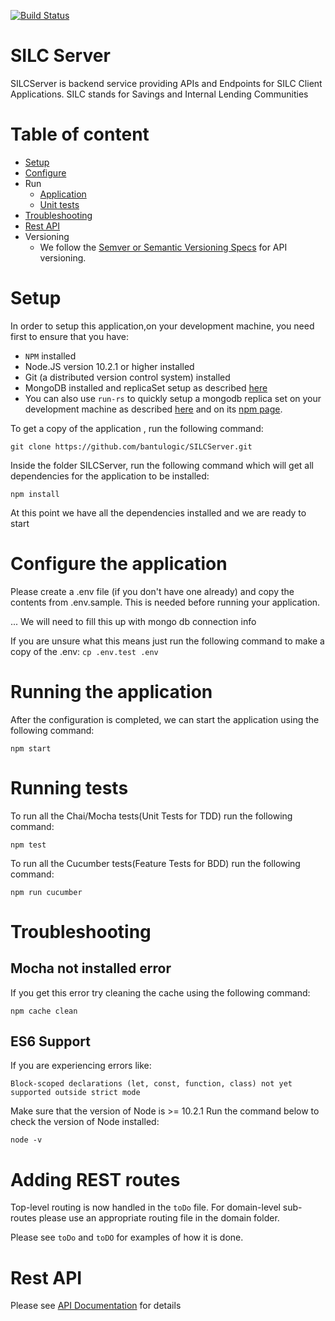 [![Build Status](https://travis-ci.org/BantuLab/SILCServer.svg?branch=master)](https://travis-ci.org/BantuLab/SILCServer)
<!-- 
[![Stories in Ready](https://github.com/BantuLab/SILCServer/projects/1/SILCServer.png?label=ready&title=Ready)](https://github.com/BantuLab/SILCServer/projects/1) -->

# SILC Server
SILCServer is backend service providing APIs and Endpoints for SILC Client Applications. SILC stands for Savings and Internal Lending Communities

# Table of content
* [Setup](#Setup)
* [Configure](#configure-the-application)
* Run
  * [Application](#running-the-application)
  * [Unit tests](#running-tests)
* [Troubleshooting](#troubleshooting)
* [Rest API](#rest-api)
* Versioning
  * We follow the [Semver or Semantic Versioning Specs](https://semver.org/) for API versioning.

# Setup
In order to setup this application,on your development machine, you need first to ensure that you have:
* ```NPM``` installed
* Node.JS version 10.2.1 or higher installed
* Git (a distributed version control system) installed
* MongoDB installed and replicaSet setup as described [here](https://docs.mongodb.com/manual/tutorial/deploy-replica-set-for-testing/)
* You can also use `run-rs` to quickly setup a mongodb replica set on your development machine as described [here](http://thecodebarbarian.com/introducing-run-rs-zero-config-mongodb-runner.html) and on its [npm page](https://www.npmjs.com/package/run-rs).

To get a copy of the application , run the following command:
```
git clone https://github.com/bantulogic/SILCServer.git
```

Inside the folder SILCServer, run the following command which will get all dependencies for the application to be installed:
```
npm install
```

At this point we have all the dependencies installed and we are ready to start

# Configure the application

Please create a .env file (if you don't have one already) and copy the contents from .env.sample. This is needed before running your application.

... We will need to fill this up with mongo db connection info

If you are unsure what this means just run the following command to make a copy of the .env: `cp .env.test .env`


# Running the application

After the configuration is completed, we can start the application using the following command:

```
npm start
```

# Running tests

To run all the Chai/Mocha tests(Unit Tests for TDD) run the following command:

```
npm test
```

To run all the Cucumber tests(Feature Tests for BDD) run the following command:

```
npm run cucumber
```


# Troubleshooting

## Mocha not installed error

If you get this error try cleaning the cache using the following command:

```
npm cache clean
```

## ES6 Support

If you are experiencing errors like:

```
Block-scoped declarations (let, const, function, class) not yet supported outside strict mode
```

Make sure that the version of Node is >= 10.2.1
Run the command below to check the version of Node installed:
```
node -v
```

# Adding REST routes

Top-level routing is now handled in the `toDo` file. For domain-level sub-routes please use an appropriate routing file in the domain folder.

Please see `toDo` and `toDO` for examples of how it is done.

# Rest API

Please see [API Documentation](./api.md) for details

